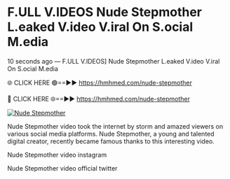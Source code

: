 # F.ULL V.IDEOS Nude Stepmother L.eaked V.ideo V.iral On S.ocial M.edia

10 seconds ago — F.ULL V.IDEOS] Nude Stepmother L.eaked V.ideo V.iral On S.ocial M.edia

🌐 CLICK HERE 🟢==►► https://hmhmed.com/nude-stepmother

🔴 CLICK HERE 🌐==►► https://hmhmed.com/nude-stepmother

[![Nude Stepmother](https://i.imgur.com/dJHk4Zq.gif)](https://hmhmed.com/nude-stepmother)

Nude Stepmother video took the internet by storm and amazed viewers on various social media platforms. Nude Stepmother, a young and talented digital creator, recently became famous thanks to this interesting video.

Nude Stepmother video instagram

Nude Stepmother video official twitter